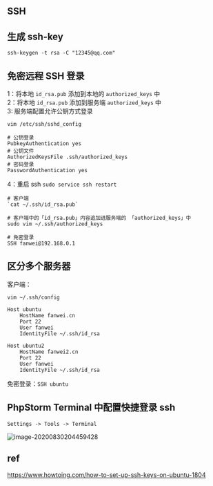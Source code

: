 ## SSH

## 生成 ssh-key

`ssh-keygen -t rsa -C "12345@qq.com"`

## 免密远程 SSH 登录

1：将本地 `id_rsa.pub` 添加到本地的 `authorized_keys` 中  
2：将本地 `id_rsa.pub` 添加到服务端 `authorized_keys` 中  
3: 服务端配置允许公钥方式登录  
```shell
vim /etc/ssh/sshd_config

# 公钥登录
PubkeyAuthentication yes
# 公钥文件
AuthorizedKeysFile .ssh/authorized_keys
# 密码登录
PasswordAuthentication yes
```
4：重启 ssh `sudo service ssh restart`

```
# 客户端
`cat ~/.ssh/id_rsa.pub`

# 客户端中的「id_rsa.pub」内容追加进服务端的 「authorized_keys」中
sudo vim ~/.ssh/authorized_keys

# 免密登录
SSH fanwei@192.168.0.1
```

## 区分多个服务器

客户端：

```
vim ~/.ssh/config

Host ubuntu
    HostName fanwei.cn
    Port 22
    User fanwei
    IdentityFile ~/.ssh/id_rsa
    
Host ubuntu2
    HostName fanwei2.cn
    Port 22
    User fanwei
    IdentityFile ~/.ssh/id_rsa
```

免密登录：`SSH ubuntu`



## PhpStorm Terminal 中配置快捷登录 ssh

`Settings -> Tools -> Terminal`

![image-20200830204459428](https://cdn.jsdelivr.net/gh/zxr615/md-images/images/2020/image-20200830204459428.png)

## ref
https://www.howtoing.com/how-to-set-up-ssh-keys-on-ubuntu-1804

